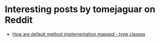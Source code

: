 # Interesting posts by tomejaguar on Reddit

* [How are default method implementation mapped - type classes](https://www.reddit.com/r/haskell/comments/50dwhl/how_are_default_method_implementation_mapped_type/d73qgem)
